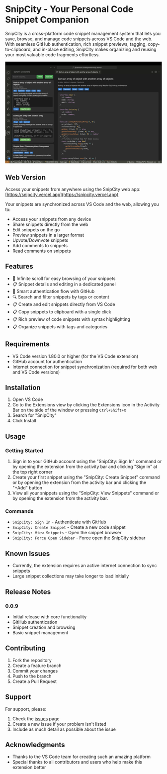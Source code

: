 # SnipCity - Your Personal Code Snippet Companion

SnipCity is a cross-platform code snippet management system that lets you save, browse, and manage code snippets across VS Code and the web. With seamless GitHub authentication, rich snippet previews, tagging, copy-to-clipboard, and in-place editing, SnipCity makes organizing and reusing your most valuable code fragments effortless.

![SnipCity Demo](assets/snipcity.png)

## Web Version

Access your snippets from anywhere using the SnipCity web app: [https://snipcity.vercel.app](https://snipcity.vercel.app)

Your snippets are synchronized across VS Code and the web, allowing you to:

- Access your snippets from any device
- Share snippets directly from the web
- Edit snippets on the go
- Preview snippets in a larger format
- Upvote/Downvote snippets
- Add comments to snippets
- Read comments on snippets

## Features

- 🔄 Infinite scroll for easy browsing of your snippets
- 📋 Snippet details and editing in a dedicated panel
- 🔐 Smart authentication flow with GitHub
- 🔍 Search and filter snippets by tags or content
- 📋 Create and edit snippets directly from VS Code
- 📋 Copy snippets to clipboard with a single click
- 📋 Rich preview of code snippets with syntax highlighting
- 📋 Organize snippets with tags and categories

## Requirements

- VS Code version 1.80.0 or higher (for the VS Code extension)
- GitHub account for authentication
- Internet connection for snippet synchronization (required for both web and VS Code versions)

## Installation

1. Open VS Code
2. Go to the Extensions view by clicking the Extensions icon in the Activity Bar on the side of the window or pressing `Ctrl+Shift+X`
3. Search for "SnipCity"
4. Click Install

## Usage

### Getting Started

1. Sign in to your GitHub account using the "SnipCity: Sign In" command or by opening the extension from the activity bar and clicking "Sign in" at the top right corner
2. Create your first snippet using the "SnipCity: Create Snippet" command or by opening the extension from the activity bar and clicking the "+Add" button
3. View all your snippets using the "SnipCity: View Snippets" command or by opening the extension from the activity bar.

### Commands

- `SnipCity: Sign In` - Authenticate with GitHub
- `SnipCity: Create Snippet` - Create a new code snippet
- `SnipCity: View Snippets` - Open the snippet browser
- `SnipCity: Force Open Sidebar` - Force open the SnipCity sidebar

<!-- ## Extension Settings

This extension contributes the following settings:

- `snippit.signIn`: Sign in to GitHub
- `snippit.createSnippet`: Create a new snippet
- `snippit.viewSnippets`: View all snippets
- `snippit.forceOpenSidebar`: Force open the sidebar -->

## Known Issues

- Currently, the extension requires an active internet connection to sync snippets
- Large snippet collections may take longer to load initially

## Release Notes

### 0.0.9

- Initial release with core functionality
- GitHub authentication
- Snippet creation and browsing
- Basic snippet management

## Contributing

1. Fork the repository
2. Create a feature branch
3. Commit your changes
4. Push to the branch
5. Create a Pull Request

<!-- ## License

This extension is licensed under the MIT License - see the LICENSE file for details. -->

## Support

For support, please:

1. Check the [issues](https://github.com/johndiddles/snipcity/issues) page
2. Create a new issue if your problem isn't listed
3. Include as much detail as possible about the issue

## Acknowledgments

- Thanks to the VS Code team for creating such an amazing platform
- Special thanks to all contributors and users who help make this extension better
